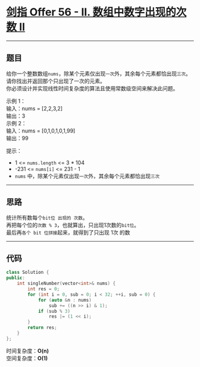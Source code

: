 # [剑指 Offer 56 - II. 数组中数字出现的次数 II](https://leetcode.cn/problems/single-number-ii/description/)

---

## 题目

给你一个整数数组`nums`，除某个元素仅出现`一次`外，其余每个元素都恰出现`三次`。请你找出并返回那个只出现了一次的元素。  
你必须设计并实现线性时间复杂度的算法且使用常数级空间来解决此问题。  

示例 1：  
输入：nums = [2,2,3,2]  
输出：3  
示例 2：  
输入：nums = [0,1,0,1,0,1,99]  
输出：99  
 

提示：  
- 1 <= `nums.length` <= 3 * 104
- -231 <= `nums[i]` <= 231 - 1
- `nums` 中，除某个元素仅出现`一次`外，其余每个元素都恰出现`三次`

---

## 思路

统计所有数每个`bit位 出现的 次数`。  
再把每个位的`次数 % 3`，也就算出，只出现1次数的`bit位`。  
最后再`各个 bit 位拼接`起来，就得到了只出现 1次 的数  

---

## 代码

```C++
class Solution {
public:
    int singleNumber(vector<int>& nums) {
        int res = 0;
        for (int i = 0, sub = 0; i < 32; ++i, sub = 0) {
            for (auto &n : nums)
                sub += ((n >> i) & 1);
            if (sub % 3)
                res |= (1 << i);
        }
        return res;
    }
};
```

时间复杂度：**O(n)**  
空间复杂度：**O(1)**

